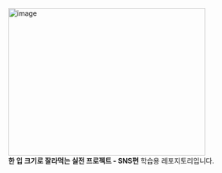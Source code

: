<img width="400" height="300" alt="image" src="https://github.com/user-attachments/assets/c8db6403-7bcb-4620-a7e1-6073f35f5f59" />
<br/>
<b>한 입 크기로 잘라먹는 실전 프로젝트 - SNS편</b> 학습용 레포지토리입니다.
